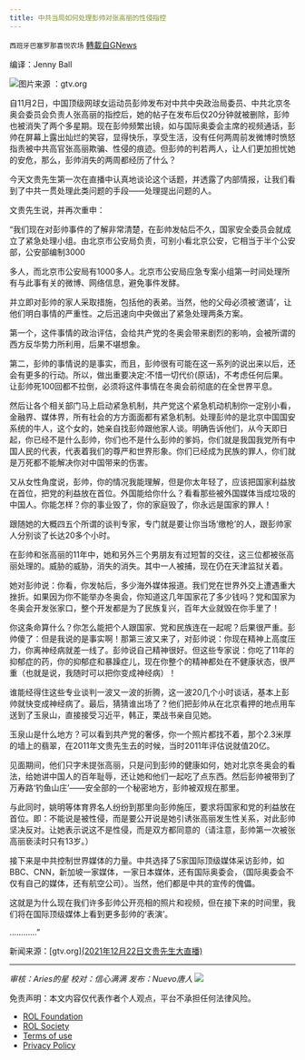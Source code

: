 ```yaml
---
title: 中共当局如何处理彭帅对张高丽的性侵指控
---
```

`西班牙巴塞罗那喜悦农场` [轉載自GNews](https://gnews.org/zh-hans/1784479/)

编译：Jenny Ball

![](https://assets.gnews.org/wp-content/uploads/2021/12/image-1259.png)图片来源 ：gtv.org

自11月2日，中国顶级网球女运动员彭帅发布对中共中央政治局委员、中共北京冬奥会委员会负责人张高丽的指控后，她的帖子在发布后仅20分钟就被删除，彭帅也被消失了两个多星期。现在彭帅频繁出镜，如与国际奥委会主席的视频通话，彭帅在屏幕上露出灿烂的笑容，显得快乐，享受生活，没有任何两周前发微博时愤怒指责被中共高官张高丽欺骗、性侵的痕迹。但彭帅的判若两人，让人们更加担忧她的安危，那么，彭帅消失的两周都经历了什么？

今天文贵先生第一次在直播中认真地谈论这个话题，并透露了内部情报，让我们看到了中共一贯处理此类问题的手段——处理提出问题的人。

文贵先生说，并再次重申：

“我们现在对彭帅事件的了解非常清楚，在彭帅发帖后不久，国家安全委员会就成立了紧急处理小组。由北京市公安局负责，可别小看北京公安，它相当于半个公安部，公安部编制3000

多人，而北京市公安局有1000多人。北京市公安局应急专案小组第一时间处理所有与此事有关的微博、网络信息，避免事件发酵。

并立即对彭帅的家人采取措施，包括他的表弟。当然，他的父母必须被‘邀请’，让他们明白事情的严重性。之后迅速向中央做出了紧急处理两条方案。

第一个，这件事情的政治评估，会给共产党的冬奥会带来剧烈的影响，会被所谓的西方反华势力所利用，后果不堪想象。

第二，彭帅的事情说的是事实，而且，彭帅很有可能在这一系列的说出来以后，还会有更多的行动。所以，做出重要决定:不惜一切代价(原话)，不考虑任何后果。让彭帅死100回都不拉倒，必须将这件事情在冬奥会前彻底的在全世界平息。

然后让各个相关部门马上启动紧急机制，共产党这个紧急机动机制你一定别小看，金融界、媒体界，所有社会的方方面面都有紧急机制。处理彭帅的是北京中国国安系统的牛人，这个女的，她亲自找彭帅跟他家人谈。明确告诉他们，从今天即日起，你已经不是什么彭帅，你们也不是什么彭帅的爹妈，你们就是我国我党所有中国人民的代表，代表着我们的尊严和世界形象。你们已经成为民族的罪人，你们就是万死都不能解决你对中国带来的伤害。

又从女性角度说，彭帅，你的情况我能理解，但是你太年轻了，应该把国家利益放在首位，把党的利益放在首位。外国能给你什么？看看那些被外国媒体当成垃圾的中国人。你能怎样？你的事业毁了，你的家庭毁了，你永远是国家的罪人！

跟随她的大概四五个所谓的谈判专家，专门就是要让你当场‘缴枪’的人，跟彭帅家人分别谈了长达20多个小时。

在彭帅和张高丽的11年中，她和另外三个男朋友有过短暂的交往，这三位都被张高丽处理的。威胁的威胁，消失的消失。其中一人被捕，现在仍在天津监狱关着。

她对彭帅说：你看，你发帖后，多少海外媒体报道。我们党在世界外交上遭遇重大挫折。如果因为你不能举办冬奥会，你知道这几年国家花了多少钱吗？党和国家为冬奥会开发张家口，整个开发都是为了民族复兴，百年大业就毁在你手里了！

你这条命算什么？你怎么能把个人跟国家、党和民族连在一起呢？后果很严重。彭帅傻了：但是我说的是事实啊！那第三波又来了，对彭帅说：你现在精神上高度压力，你离神经病就差一线了。彭帅说自己精神很好。但这些专家说：你吃了11年的抑郁症的药，你的抑郁症和暴躁症儿，现在你整个的精神都处在不健康状态，很严重（也就是说，我随时可以把你变成神经病）！

谁能经得住这些专业谈判一波又一波的折腾，这一波20几个小时谈话，基本上彭帅就快变成神经病了。最后，猜猜谁出场了？他们把彭帅从在北京看押的地点用车送到了玉泉山，直接接受习近平，韩正，栗战书亲自见她。

玉泉山是什么地方？可以看到共产党的奢侈，你一个照片都找不着，那个2.3米厚的墙上的翡翠，在2011年文贵先生去的时候，当时2011年评估说就值20亿。

见面期间，他们只字未提张高丽，只是问到彭帅的健康如何，她对北京冬奥会的看法，给她讲中国人的百年耻辱，还让她和他们一起吃了点东西。然后彭帅被带到了万寿路‘钓鱼山庄’——安全部的一个秘密地方，彭帅被双规在那里。

与此同时，姚明等体育界名人纷纷到那里向彭帅施压，要求将国家和党的利益放在首位。即：不能说是被性侵，而是要公开说是她引诱张高丽发生性关系，对此彭帅坚决反对。让她表示说这不是性侵，而是双方都同意的（请注意，彭帅第一次被张高丽亵渎时只有13岁。）

接下来是中共控制世界媒体的力量。中共选择了5家国际顶级媒体采访彭帅，如BBC、CNN，新加坡一家媒体，一家日本媒体，还有国际奥委会，（国际奥委会不仅有自己的媒体，还有航空公司）。当然，他们都是中共的宣传的傀儡。

这就是为什么现在我们许多彭帅公开亮相的照片和视频，但在接下来的时间里，我们将在国际顶级媒体上看到更多彭帅的‘表演’。

…………”

新闻来源：[gtv.org][(2021年12月22日文贵先生大直播)](https://gtv.org/video/id=61c324ccbcb7f101bb732568)

* * *

*审核：Aries的星
校对：信心满满
发布：Nuevo唐人*
![](https://assets.gnews.org/wp-content/uploads/2021/12/GNEWS_CH.-1-3-5.jpeg)




 

免责声明：本文内容仅代表作者个人观点，平台不承担任何法律风险。

- [ROL Foundation](https://rolfoundation.org/)
- [ROL Society](https://rolsociety.org/)
- [Terms of use](https://gnews.org/terms-of-use-3/)
- [Privacy Policy](https://gnews.org/privacy-policy/)
